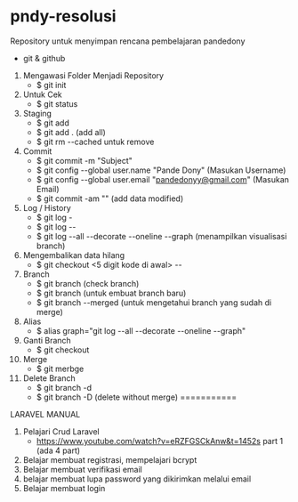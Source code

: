 # pndy-resolusi
Repository untuk menyimpan rencana pembelajaran pandedony
- git & github
1. Mengawasi Folder Menjadi Repository
	- $ git init
2. Untuk Cek
	- $ git status
3. Staging
	- $ git add <file>
	- $ git add . (add all)
	- $ git rm --cached <file> untuk remove
4. Commit
	- $ git commit 
		-m "Subject"
	- $ git config --global user.name "Pande Dony" (Masukan Username)
	- $ git config --global user.email "pandedonyy@gmail.com" (Masukan Email)
	- $ git commit -am "<coment>" (add data modified)
5. Log / History
	- $ git log
		-<berapa banyak>
	- $ git log -- <nama file>
	- $ git log --all --decorate --oneline --graph (menampilkan visualisasi branch)
6. Mengembalikan data hilang
	- $ git checkout <5 digit kode di awal> -- <nama file>
7. Branch
	- $ git branch (check branch)
	- $ git branch <nama branch> (untuk embuat branch baru)
	- $ git branch --merged (untuk mengetahui branch yang sudah di merge)
8. Alias
	- $ alias graph="git log --all --decorate --oneline --graph"
9. Ganti Branch
	- $ git checkout <nama branch>
10. Merge
	- $ git merbge <nama branch>
11. Delete Branch
	- $ git branch -d <nama branch>
	- $ git branch -D <nama branch> (delete without merge)
===========

LARAVEL
MANUAL
1. Pelajari Crud Laravel
	- https://www.youtube.com/watch?v=eRZFGSCkAnw&t=1452s part 1 (ada 4 part)
2. Belajar membuat registrasi, mempelajari bcrypt
3. Belajar membuat verifikasi email
4. belajar membuat lupa password yang dikirimkan melalui email
5. Belajar membuat login
